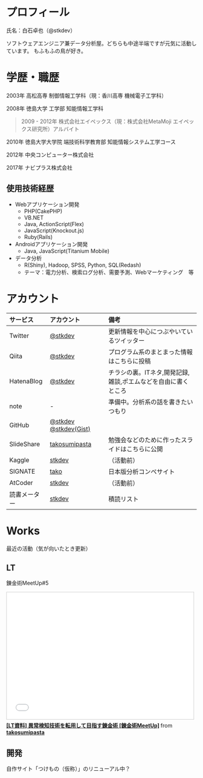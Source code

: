 # プロフィール
氏名：白石卓也（@stkdev）

ソフトウェアエンジニア兼データ分析屋。どちらも中途半端ですが元気に活動しています。
もふもふの鳥が好き。

# 学歴・職歴

2003年 高松高専 制御情報工学科（現：香川高専 機械電子工学科）

2008年 徳島大学 工学部 知能情報工学科

> 2009 - 2012年 株式会社エイペックス（現：株式会社MetaMoji エイペックス研究所）アルバイト

2010年 徳島大学大学院 端技術科学教育部 知能情報システム工学コース

2012年 中央コンピューター株式会社

2017年 ナビプラス株式会社


## 使用技術経歴
- Webアプリケーション開発
    - PHP(CakePHP)
    - VB.NET
    - Java, ActionScript(Flex)
    - JavaScript(Knockout.js)
    - Ruby(Rails)
- Androidアプリケーション開発
    - Java, JavaScript(Titanium Mobile)
- データ分析
    - R(Shiny), Hadoop, SPSS, Python, SQL(Redash)
    - テーマ：電力分析、検索ログ分析、需要予測、Webマーケティング　等

# アカウント

|サービス|アカウント|備考|
|:---|:---|:---|
|Twitter|[@stkdev](https://twitter.com/stkdev)|更新情報を中心につぶやいているツイッター|
|Qiita|[@stkdev](http://qiita.com/stkdev)|プログラム系のまとまった情報はこちらに投稿|
|HatenaBlog|[@stkdev](http://stkdev.hatenablog.com/)|チラシの裏。ITネタ,開発記録,雑談,ポエムなどを自由に書くところ|
|note|-|準備中。分析系の話を書きたいつもり|
|GitHub|[@stkdev](https://github.com/stkdev)  [@stkdev(Gist)](https://gist.github.com/stkdev)||
|SlideShare|[takosumipasta](https://www.slideshare.net/takosumipasta)|勉強会などのために作ったスライドはこちらに公開|
|Kaggle|[stkdev](https://www.kaggle.com/takosumipasta)|（活動前）|
|SIGNATE|[tako](https://signate.jp/users/519/history)|日本版分析コンペサイト|
|AtCoder|[stkdev](https://atcoder.jp/users/stkdev)|（活動前）|
|読書メーター|[stkdev](https://bookmeter.com/users/969505)|積読リスト|


# Works
最近の活動（気が向いたとき更新）
## LT
錬金術MeetUp#5
<iframe src="//www.slideshare.net/slideshow/embed_code/key/giE3WCrkAv9r1B" width="495" height="335" frameborder="0" marginwidth="0" marginheight="0" scrolling="no" style="border:1px solid #CCC; border-width:1px; margin-bottom:5px; max-width: 100%;" allowfullscreen> </iframe> <div style="margin-bottom:5px"> <strong> <a href="//www.slideshare.net/takosumipasta/lt-meetup" title="[LT資料] 異常検知技術を転用して目指す錬金術 [錬金術MeetUp]" target="_blank">[LT資料] 異常検知技術を転用して目指す錬金術 [錬金術MeetUp]</a> </strong> from <strong><a href="https://www.slideshare.net/takosumipasta" target="_blank">takosumipasta</a></strong> </div>

## 開発
自作サイト「つけもの（仮称）」のリニューアル中？

